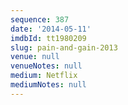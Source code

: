 ```yaml
---
sequence: 387
date: '2014-05-11'
imdbId: tt1980209
slug: pain-and-gain-2013
venue: null
venueNotes: null
medium: Netflix
mediumNotes: null
---
```



